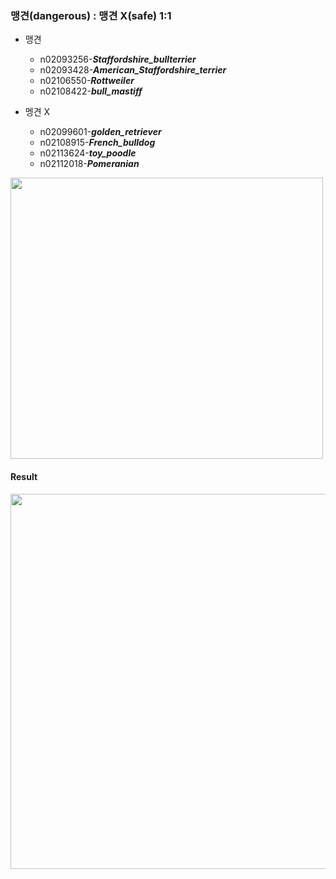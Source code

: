 ### 맹견(dangerous) : 맹견 X(safe) 1:1

* 맹견
  * n02093256-***Staffordshire_bullterrier***
  * n02093428-***American_Staffordshire_terrier*** 
  * n02106550-***Rottweiler***
  * n02108422-***bull_mastiff***
 
* 멩견 X
  * n02099601-***golden_retriever***
  * n02108915-***French_bulldog***
  * n02113624-***toy_poodle***
  * n02112018-***Pomeranian***
  


<img src = "https://user-images.githubusercontent.com/94882776/178137174-4bb5e7db-eb76-4844-87e5-4c8d34f4c270.jpg" 
     width = "500" height = "450">
     
#### Result
<img src = "https://user-images.githubusercontent.com/94882776/180600467-980fd425-3bbc-4111-a35f-0954e38562be.png" 
     width = "700" height = "600">
